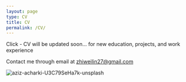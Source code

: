 ```yaml
---
layout: page
type: CV
title: CV
permalink: /CV/
---
```

<div class="update-box">
    Click - CV will be updated soon... <be> for new education, projects, and work experience
</div>

Contact me through email at <i class="fas fa-envelope"></i> [zhiweilin27@gmail.com](mailto:zhiweilin27@gmail.com)

![aziz-acharki-U3C79SeHa7k-unsplash](https://github.com/zhiweilin27/zhiweilin27.github.io/assets/111717798/dde6848b-2a7a-4713-9bc2-47ca6d545484)
